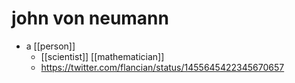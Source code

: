 # john von neumann

- a [[person]]
  - [[scientist]] [[mathematician]]
  - https://twitter.com/flancian/status/1455645422345670657

